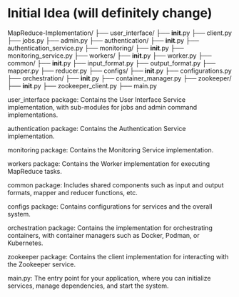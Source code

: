# Initial Idea (will definitely change)

MapReduce-Implementation/
    ├── user_interface/
        ├── __init__.py
        ├── client.py
        ├── jobs.py
        ├── admin.py
    ├── authentication/
        ├── __init__.py
        ├── authentication_service.py
    ├── monitoring/
        ├── __init__.py
        ├── monitoring_service.py
    ├── workers/
        ├── __init__.py
        ├── worker.py
    ├── common/
        ├── __init__.py
        ├── input_format.py
        ├── output_format.py
        ├── mapper.py
        ├── reducer.py
    ├── configs/
        ├── __init__.py
        ├── configurations.py
    ├── orchestration/
        ├── __init__.py
        ├── container_manager.py
    ├── zookeeper/
        ├── __init__.py
        ├── zookeeper_client.py
    ├── main.py


user_interface package: Contains the User Interface Service implementation, with sub-modules for jobs and admin command implementations.

authentication package: Contains the Authentication Service implementation.

monitoring package: Contains the Monitoring Service implementation.

workers package: Contains the Worker implementation for executing MapReduce tasks.

common package: Includes shared components such as input and output formats, mapper and reducer functions, etc.

configs package: Contains configurations for services and the overall system.

orchestration package: Contains the implementation for orchestrating containers, with container managers such as Docker, Podman, or Kubernetes.

zookeeper package: Contains the client implementation for interacting with the Zookeeper service.

main.py: The entry point for your application, where you can initialize services, manage dependencies, and start the system.

